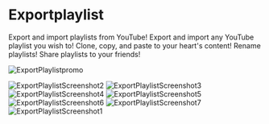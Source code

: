 # Exportplaylist
Export and import playlists from YouTube!
Export and import any YouTube playlist you wish to!
Clone, copy, and paste to your heart's content!
Rename playlists!
Share playlists to your friends!

![ExportPlaylistpromo](https://github.com/frostdevelop/exportplaylist/assets/87620151/7149be36-e268-44a3-90a4-cf60061083fc)

![ExportPlaylistScreenshot2](https://github.com/frostdevelop/exportplaylist/assets/87620151/a513b9ce-501b-4ca8-a628-88a69d1f44ce)
![ExportPlaylistScreenshot3](https://github.com/frostdevelop/exportplaylist/assets/87620151/9a6b7843-0684-4d62-b8f3-33164aed32bd)
![ExportPlaylistScreenshot4](https://github.com/frostdevelop/exportplaylist/assets/87620151/5aa49c14-1394-45f4-b0ec-902dccfcc807)
![ExportPlaylistScreenshot5](https://github.com/frostdevelop/exportplaylist/assets/87620151/72f4769c-92f1-42b9-94ca-138f39267579)
![ExportPlaylistScreenshot6](https://github.com/frostdevelop/exportplaylist/assets/87620151/0ee1ff99-3307-4c08-840b-e5fd3f7c4c2a)
![ExportPlaylistScreenshot7](https://github.com/frostdevelop/exportplaylist/assets/87620151/fa196630-eaf8-4022-a95b-da7339f53dec)
![ExportPlaylistScreenshot1](https://github.com/frostdevelop/exportplaylist/assets/87620151/ce300d0a-b185-49e5-b7a6-715e5cd08f83)
